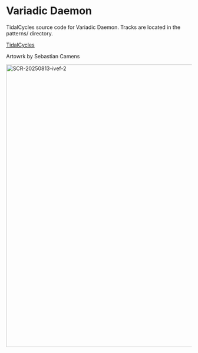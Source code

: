 # Variadic Daemon

TidalCycles source code for Variadic Daemon. Tracks are located in the patterns/ directory.

[TidalCycles](https://tidalcycles.org)

Artowrk by Sebastian Camens

<img width="771" height="767" alt="SCR-20250813-ivef-2" src="https://github.com/user-attachments/assets/489a91e4-c90a-48ce-93e5-d6956e52b757" />
